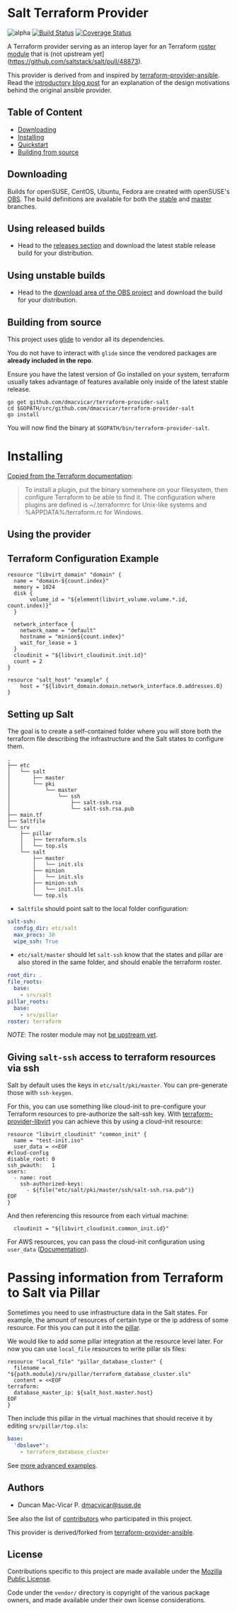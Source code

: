 # Salt Terraform Provider

![alpha](https://img.shields.io/badge/stability%3F-beta-yellow.svg) [![Build Status](https://travis-ci.org/dmacvicar/terraform-provider-salt.svg?branch=master)](https://travis-ci.org/dmacvicar/terraform-provider-salt) [![Coverage Status](https://coveralls.io/repos/github/dmacvicar/terraform-provider-salt/badge.svg?branch=master)](https://coveralls.io/github/dmacvicar/terraform-provider-salt?branch=master)

A Terraform provider serving as an interop layer for an Terraform [roster
module](https://docs.saltstack.com/en/latest/topics/ssh/roster.html) that is (not upstream yet](https://github.com/saltstack/salt/pull/48873).

This provider is derived from and inspired by [terraform-provider-ansible](https://github.com/nbering/terraform-provider-ansible).
Read the [introductory blog post](http://nicholasbering.ca/tools/2018/01/08/introducing-terraform-provider-ansible/) for an explanation of the design
motivations behind the original ansible provider.

## Table of Content
- [Downloading](#Downloading)
- [Installing](#Installing)
- [Quickstart](#using-the-provider)
- [Building from source](#building-from-source)

## Downloading

Builds for openSUSE, CentOS, Ubuntu, Fedora are created with openSUSE's [OBS](https://build.opensuse.org). The build definitions are available for both the [stable](https://build.opensuse.org/package/show/home:dmacvicar:terraform-provider-salt:stable/terraform-provider-salt) and [master](https://build.opensuse.org/project/show/home:dmacvicar:terraform-provider-salt) branches.

## Using released builds

* Head to the [releases section](https://github.com/dmacvicar/terraform-provider-salt/releases) and download the latest stable release build for your distribution.

## Using unstable builds

* Head to the [download area of the OBS project](https://download.opensuse.org/repositories/home:/dmacvicar:/terraform-provider-salt/) and download the build for your distribution.

## Building from source

This project uses [glide](https://github.com/Masterminds/glide) to vendor all its
dependencies.

You do not have to interact with `glide` since the vendored packages are **already included in the repo**.

Ensure you have the latest version of Go installed on your system, terraform usually
takes advantage of features available only inside of the latest stable release.

```console
go get github.com/dmacvicar/terraform-provider-salt
cd $GOPATH/src/github.com/dmacvicar/terraform-provider-salt
go install
```

You will now find the binary at `$GOPATH/bin/terraform-provider-salt`.

# Installing

[Copied from the Terraform documentation](https://www.terraform.io/docs/plugins/basics.html):
> To install a plugin, put the binary somewhere on your filesystem, then configure Terraform to be able to find it. The configuration where plugins are defined is ~/.terraformrc for Unix-like systems and %APPDATA%/terraform.rc for Windows.

## Using the provider

## Terraform Configuration Example

```hcl
resource "libvirt_domain" "domain" {
  name = "domain-${count.index}"
  memory = 1024
  disk {
       volume_id = "${element(libvirt_volume.volume.*.id, count.index)}"
  }

  network_interface {
    network_name = "default"
    hostname = "minion${count.index}"
    wait_for_lease = 1
  }
  cloudinit = "${libvirt_cloudinit.init.id}"
  count = 2
}

resource "salt_host" "example" {
    host = "${libvirt_domain.domain.network_interface.0.addresses.0}
}
```

## Setting up Salt

The goal is to create a self-contained folder where you will store both the terraform file describing the infrastructure and the Salt states to configure them.

```
.
├── etc
│   └── salt
│       ├── master
│       └── pki
│           └── master
│               └── ssh
│                   ├── salt-ssh.rsa
│                   └── salt-ssh.rsa.pub
├── main.tf
├── Saltfile
└── srv
    ├── pillar
    │   ├── terraform.sls
    │   └── top.sls
    └── salt
        ├── master
        │   └── init.sls
        ├── minion
        │   └── init.sls
        ├── minion-ssh
        │   └── init.sls
        └── top.sls
```

* `Saltfile` should point salt to the local folder configuration:

```yaml
salt-ssh:
  config_dir: etc/salt
  max_procs: 30
  wipe_ssh: True
```

* `etc/salt/master` should let `salt-ssh` know that the states and pillar are also stored in the same folder, and should enable the terraform roster.

```yaml
root_dir: .
file_roots:
  base:
    - srv/salt
pillar_roots:
  base:
    - srv/pillar
roster: terraform
```

*NOTE*: The roster module may not [be upstream yet](https://github.com/saltstack/salt/pull/48873).

## Giving `salt-ssh` access to terraform resources via ssh

Salt by default uses the keys in `etc/salt/pki/master`. You can pre-generate those with `ssh-keygen`.

For this, you can use something like cloud-init to pre-configure your Terraform resources to pre-authorize the salt-ssh key. With [terraform-provider-libvirt](https://github.com/dmacvicar/terraform-provider-libvirt) you can achieve this by using a cloud-init resource:

```hcl
resource "libvirt_cloudinit" "common_init" {
  name = "test-init.iso"
  user_data = <<EOF
#cloud-config
disable_root: 0
ssh_pwauth:   1
users:
  - name: root
    ssh-authorized-keys:
      - ${file("etc/salt/pki/master/ssh/salt-ssh.rsa.pub")}
EOF
}
```

And then referencing this resource from each virtual machine:

```hcl
  cloudinit = "${libvirt_cloudinit.common_init.id}"
```

For AWS resources, you can pass the cloud-init configuration using `user_data` ([Documentation](https://www.terraform.io/docs/providers/template/d/cloudinit_config.html)).

# Passing information from Terraform to Salt via Pillar

Sometimes you need to use infrastructure data in the Salt states. For example, the amount of resources of certain type or the ip address of some resource. For this you can put it into the [pillar](https://docs.saltstack.com/en/latest/topics/tutorials/pillar.html).

We would like to add some pillar integration at the resource level later. For now you can use `local_file` resources to write pillar sls files:

```hcl
resource "local_file" "pillar_database_cluster" {
  filename = "${path.module}/srv/pillar/terraform_database_cluster.sls"
  content = <<EOF
terraform:
  database_master_ip: ${salt_host.master.host}
EOF
}
```

Then include this pillar in the virtual machines that should receive it by editing `srv/pillar/top.sls`:

```yaml
base:
  'dbslave*':
    - terraform_database_cluster
```

See [more advanced examples](examples/).

## Authors

* Duncan Mac-Vicar P. <dmacvicar@suse.de>

See also the list of [contributors](https://github.com/dmacvicar/terraform-provider-salt/graphs/contributors) who participated in this project.

This provider is derived/forked from [terraform-provider-ansible](https://github.com/nbering/terraform-provider-ansible).

## License

Contributions specific to this project are made available under the
[Mozilla Public License](./LICENSE).

Code under the `vendor/` directory is copyright of the various package owners,
and made available under their own license considerations.

